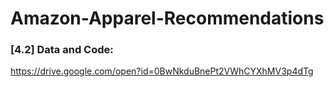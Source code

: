 # Amazon-Apparel-Recommendations
### [4.2] Data and Code:
https://drive.google.com/open?id=0BwNkduBnePt2VWhCYXhMV3p4dTg
